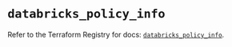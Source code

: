 # `databricks_policy_info`

Refer to the Terraform Registry for docs: [`databricks_policy_info`](https://registry.terraform.io/providers/databricks/databricks/1.92.0/docs/resources/policy_info).
